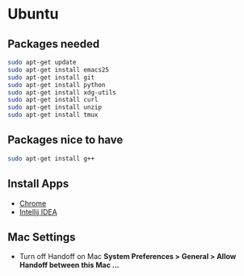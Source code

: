 # Ubuntu

## Packages needed
```bash
sudo apt-get update
sudo apt-get install emacs25
sudo apt-get install git
sudo apt-get install python
sudo apt-get install xdg-utils
sudo apt-get install curl
sudo apt-get install unzip
sudo apt-get install tmux
```

## Packages nice to have
```bash
sudo apt-get install g++
```

## Install Apps
* [Chrome](https://askubuntu.com/questions/510056/how-to-install-google-chrome)
* [Intellij IDEA](https://www.jetbrains.com/idea/download/#section=linux)

## Mac Settings
* Turn off Handoff on Mac **System Preferences > General > Allow Handoff between this Mac ...**



